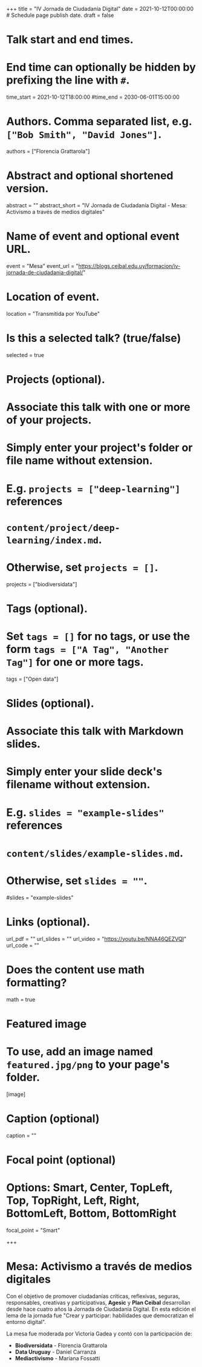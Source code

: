 +++
title = "IV Jornada de Ciudadanía Digital"
date = 2021-10-12T00:00:00  # Schedule page publish date.
draft = false

# Talk start and end times.
#   End time can optionally be hidden by prefixing the line with `#`.
time_start = 2021-10-12T18:00:00
#time_end = 2030-06-01T15:00:00

# Authors. Comma separated list, e.g. `["Bob Smith", "David Jones"]`.
authors = ["Florencia Grattarola"]

# Abstract and optional shortened version.
abstract = ""
abstract_short = "IV Jornada de Ciudadanía Digital - Mesa: Activismo a través de medios digitales"

# Name of event and optional event URL.
event = "Mesa"
event_url = "https://blogs.ceibal.edu.uy/formacion/iv-jornada-de-ciudadania-digital/"

# Location of event.
location = "Transmitida por YouTube"

# Is this a selected talk? (true/false)
selected = true

# Projects (optional).
#   Associate this talk with one or more of your projects.
#   Simply enter your project's folder or file name without extension.
#   E.g. `projects = ["deep-learning"]` references
#   `content/project/deep-learning/index.md`.
#   Otherwise, set `projects = []`.
projects = ["biodiversidata"]

# Tags (optional).
#   Set `tags = []` for no tags, or use the form `tags = ["A Tag", "Another Tag"]` for one or more tags.
tags = ["Open data"]

# Slides (optional).
#   Associate this talk with Markdown slides.
#   Simply enter your slide deck's filename without extension.
#   E.g. `slides = "example-slides"` references
#   `content/slides/example-slides.md`.
#   Otherwise, set `slides = ""`.
#slides = "example-slides"

# Links (optional).
url_pdf = ""
url_slides = ""
url_video = "https://youtu.be/NNA46QEZVQI"
url_code = ""

# Does the content use math formatting?
math = true

# Featured image
# To use, add an image named `featured.jpg/png` to your page's folder.
[image]
  # Caption (optional)
  caption = ""

  # Focal point (optional)
  # Options: Smart, Center, TopLeft, Top, TopRight, Left, Right, BottomLeft, Bottom, BottomRight
  focal_point = "Smart"

+++

# Mesa: Activismo a través de medios digitales

Con el objetivo de promover ciudadanías críticas, reflexivas, seguras, responsables, creativas y participativas, **Agesic** y **Plan Ceibal** desarrollan desde hace cuatro años la Jornada de Ciudadanía Digital. En esta edición el lema de la jornada fue "Crear y participar: habilidades que democratizan el entorno digital".   

La mesa fue moderada por Victoria Gadea y contó con la participación de:

  * **Biodiversidata** - Florencia Grattarola  
  * **Data Uruguay** - Daniel Carranza   
  * **Mediactivismo** - Mariana Fossatti  
